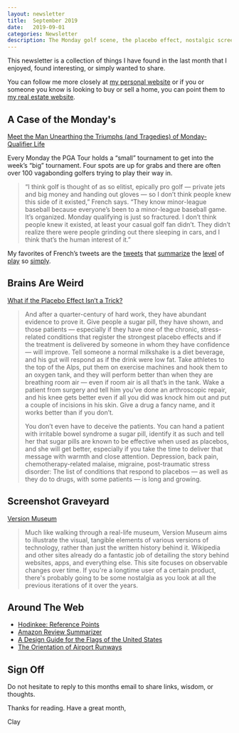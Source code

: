 ```yaml
---
layout: newsletter
title:  September 2019
date:   2019-09-01
categories: Newsletter
description: The Monday golf scene, the placebo effect, nostalgic screenshots, be a better Amazon shopper, state flags, and the direction of every U.S. airport runway
---
```


This newsletter is a collection of things I have found in the last month that I enjoyed, found interesting, or simply wanted to share.

You can follow me more closely at [my personal website](http://claycarson.net "Personal Website") or if you or someone you know is looking to buy or sell a home, you can point them to [my real estate website](http://claycarson.com "Business Website ").

## A Case of the Monday's

[Meet the Man Unearthing the Triumphs (and Tragedies) of Monday-Qualifier Life](https://www.golf.com/news/features/2019/08/14/ryan-french-unearthing-triumphs-tragedies-monday-qualifier-life/ "Meet the man unearthing the triumphs (and tragedies) of Monday-qualifier life")

Every Monday the PGA Tour holds a “small” tournament to get into the week’s “big” tournament. Four spots are up for grabs and there are often over 100 vagabonding golfers trying to play their way in.

> “I think golf is thought of as so elitist, epically pro golf — private jets and big money and handing out gloves — so I don’t think people knew this side of it existed,” French says. “They know minor-league baseball because everyone’s been to a minor-league baseball game. It’s organized. Monday qualifying is just so fractured. I don’t think people knew it existed, at least your casual golf fan didn’t. They didn’t realize there were people grinding out there sleeping in cars, and I think that’s the human interest of it.”

My favorites of French’s tweets are the [tweets](https://twitter.com/acaseofthegolf1/status/1163104881454014466) that [summarize](https://twitter.com/acaseofthegolf1/status/1152708850048471041) the [level](https://twitter.com/acaseofthegolf1/status/1157062316871114752) of [play](https://twitter.com/acaseofthegolf1/status/1162323389069111297) so [simply](https://twitter.com/acaseofthegolf1/status/1162417675894759424).

## Brains Are Weird

[What if the Placebo Effect Isn’t a Trick?](https://www.nytimes.com/2018/11/07/magazine/placebo-effect-medicine.html "What if the Placebo Effect Isn’t a Trick?")

> And after a quarter-century of hard work, they have abundant evidence to prove it. Give people a sugar pill, they have shown, and those patients — especially if they have one of the chronic, stress-related conditions that register the strongest placebo effects and if the treatment is delivered by someone in whom they have confidence — will improve. Tell someone a normal milkshake is a diet beverage, and his gut will respond as if the drink were low fat. Take athletes to the top of the Alps, put them on exercise machines and hook them to an oxygen tank, and they will perform better than when they are breathing room air — even if room air is all that’s in the tank. Wake a patient from surgery and tell him you’ve done an arthroscopic repair, and his knee gets better even if all you did was knock him out and put a couple of incisions in his skin. Give a drug a fancy name, and it works better than if you don’t.
> 
> You don’t even have to deceive the patients. You can hand a patient with irritable bowel syndrome a sugar pill, identify it as such and tell her that sugar pills are known to be effective when used as placebos, and she will get better, especially if you take the time to deliver that message with warmth and close attention. Depression, back pain, chemotherapy-related malaise, migraine, post-traumatic stress disorder: The list of conditions that respond to placebos — as well as they do to drugs, with some patients — is long and growing.
> 

## Screenshot Graveyard

[Version Museum](https://www.versionmuseum.com)

> Much like walking through a real-life museum, Version Museum aims to illustrate the visual, tangible elements of various versions of technology, rather than just the written history behind it. Wikipedia and other sites already do a fantastic job of detailing the story behind websites, apps, and everything else. This site focuses on observable changes over time. If you're a longtime user of a certain product, there's probably going to be some nostalgia as you look at all the previous iterations of it over the years.
> 

## Around The Web

- [Hodinkee: Reference Points](https://www.hodinkee.com/packages/reference-points "Hodinkee: Reference Points")
- [Amazon Review Summarizer](https://thereviewindex.com/us)
- [A Design Guide for the Flags of the United States](https://usflags.design "A design guide for the flags of the United States")
- [The Orientation of Airport Runways](https://trailsofwind.figures.cc "The Orientation of Airport Runways")

## Sign Off

Do not hesitate to reply to this months email to share links, wisdom, or thoughts.

Thanks for reading. Have a great month,

Clay